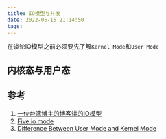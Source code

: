 ```yaml
---
title: IO模型与并发
date: 2022-05-15 21:14:50
tags:
---
```


在谈论IO模型之前必须要先了解`Kernel Mode`和`User Mode`

##  内核态与用户态










## 参考

1. [一位台湾博主的博客讲的IO模型](https://rickhw.github.io/2019/02/27/ComputerScience/IO-Models/)
2. [Five io mode](https://developpaper.com/five-io-models-of-unix/)
3. [Difference Between User Mode and Kernel Mode](https://www.geeksforgeeks.org/difference-between-user-mode-and-kernel-mode/)


